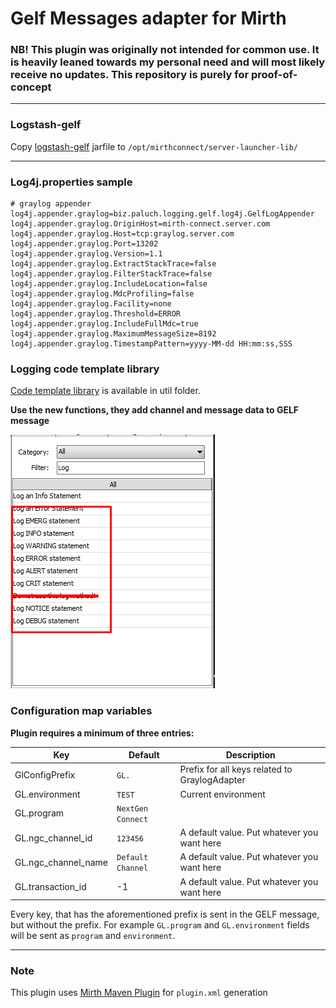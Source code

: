 # Gelf Messages adapter for Mirth
### NB! This plugin was originally not intended for common use. It is heavily leaned towards my personal need and will most likely receive no updates. This repository is purely for proof-of-concept

---
### Logstash-gelf
Copy [logstash-gelf](https://github.com/mp911de/logstash-gelf) jarfile to `/opt/mirthconnect/server-launcher-lib/`

---
### Log4j.properties sample
```properties
# graylog appender
log4j.appender.graylog=biz.paluch.logging.gelf.log4j.GelfLogAppender
log4j.appender.graylog.OriginHost=mirth-connect.server.com
log4j.appender.graylog.Host=tcp:graylog.server.com
log4j.appender.graylog.Port=13202
log4j.appender.graylog.Version=1.1
log4j.appender.graylog.ExtractStackTrace=false
log4j.appender.graylog.FilterStackTrace=false
log4j.appender.graylog.IncludeLocation=false
log4j.appender.graylog.MdcProfiling=false
log4j.appender.graylog.Facility=none
log4j.appender.graylog.Threshold=ERROR
log4j.appender.graylog.IncludeFullMdc=true
log4j.appender.graylog.MaximumMessageSize=8192
log4j.appender.graylog.TimestampPattern=yyyy-MM-dd HH:mm:ss,SSS
```

### Logging code template library
[Code template library](util/codeTemplateLib.xml) is available in util folder.

**Use the new functions, they add channel and message data to GELF message**

![USAGE](util/logiFunktsioonid.png "Usage")

### Configuration map variables
**Plugin requires a minimum of three entries:**

| Key               | Default     | Description     |
| -----------       | ----------- | ----------- |
| GlConfigPrefix    | `GL.`         | Prefix for all keys related to GraylogAdapter |
| GL.environment    | `TEST`        | Current environment |
| GL.program        | `NextGen Connect` |  |
| GL.ngc_channel_id | `123456` | A default value. Put whatever you want here |
| GL.ngc_channel_name | `Default Channel` | A default value. Put whatever you want here |
| GL.transaction_id | -1 | A default value. Put whatever you want here |

Every key, that has the aforementioned prefix is sent in the GELF message, but without the prefix. For example `GL.program` and `GL.environment` fields will be sent as `program` and `environment`.

---
### Note
This plugin uses [Mirth Maven Plugin](https://github.com/kpalang/mirth-plugin-maven-plugin) for `plugin.xml` generation
